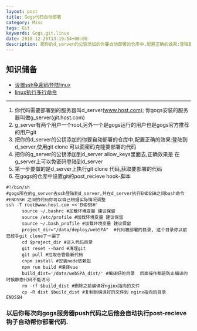 ```yaml
---
layout: post
title: Gogs代码自动部署
category: Misc
tags: Git
keywords: Gogs,git,linux
date: 2018-12-26T13:19:54+08:00
description: 把你的d_server的公钥添加的你要自动部署的仓库中,配置正确的效果:登陆到d_server,使用git clone 可以面密码克隆要部署的代码
---
```



## 知识储备
* [设置ssh免密码登陆linux](https://www.jianshu.com/p/e9db116fef8c)
* [linux执行多行命令](https://stackoverflow.com/questions/4412238/what-is-the-cleanest-way-to-ssh-and-run-multiple-commands-in-bash)

***
1. 你代码需要部署到的服务器叫d_server(www.host.com); 你gogs安装的服务器叫做g_server(git.host.com)
2. g_server有两个用户一个root,另外一个是gogs运行的用户也是gogs官方推荐的用户git
3. 把你的d_server的公钥添加的你要自动部署的仓库中,配置正确的效果:登陆到d_server,使用git clone 可以面密码克隆要部署的代码
4. 把你的g_server的公钥添加到d_server allow_keys里面去,正确效果是 在g_server上可以免密码登陆到d_server
5. 第一步要做的是d_server上执行git clone 代码,获取要部署的代码
6. 在gogs的仓库中设置git的post_recieve hook-脚本

```shell
#!/bin/sh
#gogs所在的g_server去ssh登陆到d_server,并在d_server执行ENDSSH之间bash命令
#ENDSSH 之间的代码你可以自己根据实际情况调整
ssh -T root@www.host.com <<'ENDSSH'
      source ~/.bashrc #加载环境变量 建议保留
      source /etc/profile #加载环境变量 建议保留
      source ~/.bash_profile #加载环境变量 建议保留
      project_dir="/data/deploy/webSPA"  #代码被部署的目录, 这个目录你以前已经手git clone了一遍了
      cd $project_dir #进入代码目录
      git reset --hard #清理git 
      git pull #拉取仓管最新代码
      cnpm install #安装node依赖包
      npm run build #编译vue
      build_dist='/data/webSPA_dist/' #编译好的目录  后面操作都是防止编译的时候静态代码不能访问
      rm -rf $build_dist #删除之前编译好nginx指向的文件
      cp -R dist $build_dist #复制到编译好的文件到 nginx指向的目录
ENDSSH
```

### 以后你每次向gogs服务器push代码之后他会自动执行post-recieve 钩子自动帮你部署代码.